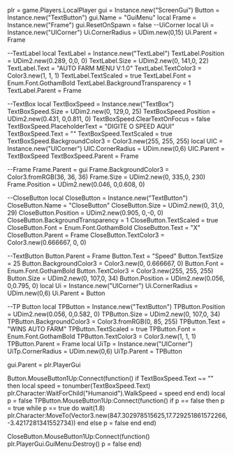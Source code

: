plr = game.Players.LocalPlayer
gui = Instance.new("ScreenGui")
Button = Instance.new("TextButton")
gui.Name = "GuiMenu"
local Frame = Instance.new("Frame")
gui.ResetOnSpawn = false
--UiCorner
local Ui = Instance.new("UICorner")
Ui.CornerRadius = UDim.new(0,15)
Ui.Parent = Frame

--TextLabel 
local TextLabel = Instance.new("TextLabel")
TextLabel.Position = UDim2.new(0.289, 0,0, 0)
TextLabel.Size = UDim2.new(0, 141,0, 22)
TextLabel.Text = "AUTO FARM MENU V:1.0"
TextLabel.TextColor3 = Color3.new(1, 1, 1)
TextLabel.TextScaled = true
TextLabel.Font = Enum.Font.GothamBold
TextLabel.BackgroundTransparency = 1
TextLabel.Parent = Frame

--TextBox
local TextBoxSpeed = Instance.new("TextBox")
TextBoxSpeed.Size = UDim2.new(0, 129,0, 25)
TextBoxSpeed.Position = UDim2.new(0.431, 0,0.811, 0)
TextBoxSpeed.ClearTextOnFocus = false
TextBoxSpeed.PlaceholderText = "DIGITE O SPEED AQUI"
TextBoxSpeed.Text = ""
TextBoxSpeed.TextScaled = true
TextBoxSpeed.BackgroundColor3 = Color3.new(255, 255, 255)
local UIC = Instance.new("UICorner")
UIC.CornerRadius = UDim.new(0,6)
UIC.Parent = TextBoxSpeed
TextBoxSpeed.Parent = Frame

--Frame
Frame.Parent = gui
Frame.BackgroundColor3 = Color3.fromRGB(36, 36, 36)
Frame.Size = UDim2.new(0, 335,0, 230)
Frame.Position = UDim2.new(0.046, 0,0.608, 0)

--CloseButton
local CloseButton = Instance.new("TextButton")
CloseButton.Name = "CloseButton"
CloseButton.Size = UDim2.new(0, 31,0, 29)
CloseButton.Position = UDim2.new(0.905, 0,-0, 0)
CloseButton.BackgroundTransparency = 1
CloseButton.TextScaled = true
CloseButton.Font = Enum.Font.GothamBold
CloseButton.Text = "X"
CloseButton.Parent = Frame
CloseButton.TextColor3 = Color3.new(0.666667, 0, 0)

--TextButton
Button.Parent = Frame
Button.Text = "Speed"
Button.TextSize = 25
Button.BackgroundColor3 = Color3.new(0, 0.666667, 0)
Button.Font = Enum.Font.GothamBold
Button.TextColor3 = Color3.new(255, 255, 255)
Button.Size = UDim2.new(0, 107,0, 34)
Button.Position = UDim2.new(0.056, 0,0.795, 0)
local Ui = Instance.new("UICorner")
Ui.CornerRadius = UDim.new(0,6)
Ui.Parent = Button

--TP Button 
local TPButton = Instance.new("TextButton")
TPButton.Position = UDim2.new(0.056, 0,0.582, 0)
TPButton.Size = UDim2.new(0, 107,0, 34)
TPButton.BackgroundColor3 = Color3.fromRGB(0, 85, 255)
TPButton.Text = "WINS AUTO FARM"
TPButton.TextScaled = true
TPButton.Font = Enum.Font.GothamBold
TPButton.TextColor3 = Color3.new(1, 1, 1)
TPButton.Parent = Frame
local UiTp = Instance.new("UICorner")
UiTp.CornerRadius = UDim.new(0,6)
UiTp.Parent = TPButton

gui.Parent = plr.PlayerGui

Button.MouseButton1Up:Connect(function()
	if TextBoxSpeed.Text ~= "" then
		local speed = tonumber(TextBoxSpeed.Text)
		plr.Character:WaitForChild("Humanoid").WalkSpeed = speed
	end
end)
local p = false
TPButton.MouseButton1Up:Connect(function()
	if p == false then
		p = true
		while p == true do
			wait(1.8)
			plr.Character:MoveTo(Vector3.new(847.302978515625,17.729251861572266,-3.4217281341552734))
		end
	else
		p = false
	end
end)


CloseButton.MouseButton1Up:Connect(function()
	plr.PlayerGui.GuiMenu:Destroy()
	p = false
end)
